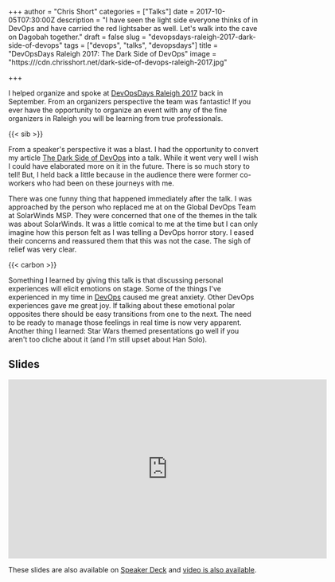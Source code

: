 +++
author = "Chris Short"
categories = ["Talks"]
date = 2017-10-05T07:30:00Z
description = "I have seen the light side everyone thinks of in DevOps and have carried the red lightsaber as well. Let's walk into the cave on Dagobah together."
draft = false
slug = "devopsdays-raleigh-2017-dark-side-of-devops"
tags = ["devops", "talks", "devopsdays"]
title = "DevOpsDays Raleigh 2017: The Dark Side of DevOps"
image = "https:///cdn.chrisshort.net/dark-side-of-devops-raleigh-2017.jpg"

+++

I helped organize and spoke at [DevOpsDays Raleigh 2017](https://www.devopsdays.org/events/2017-raleigh/welcome/) back in September. From an organizers perspective the team was fantastic! If you ever have the opportunity to organize an event with any of the fine organizers in Raleigh you will be learning from true professionals.

{{< sib >}}

From a speaker's perspective it was a blast. I had the opportunity to convert my article [The Dark Side of DevOps](/the-dark-side-of-devops/) into a talk. While it went very well I wish I could have elaborated more on it in the future. There is so much story to tell! But, I held back a little because in the audience there were former co-workers who had been on these journeys with me.

There was one funny thing that happened immediately after the talk. I was approached by the person who replaced me at on the Global DevOps Team at SolarWinds MSP. They were concerned that one of the themes in the talk was about SolarWinds. It was a little comical to me at the time but I can only imagine how this person felt as I was telling a DevOps horror story. I eased their concerns and reassured them that this was not the case. The sigh of relief was very clear.

{{< carbon >}}

Something I learned by giving this talk is that discussing personal experiences will elicit emotions on stage. Some of the things I've experienced in my time in [DevOps](https://devopsish.com) caused me great anxiety. Other DevOps experiences gave me great joy. If talking about these emotional polar opposites there should be easy transitions from one to the next. The need to be ready to manage those feelings in real time is now very apparent. Another thing I learned: Star Wars themed presentations go well if you aren't too cliche about it (and I'm still upset about Han Solo).

## Slides

<embed src="https://cdn.chrisshort.net/The%20Dark%20Side%20of%20DevOps.pdf" width="640" height="360" alt="pdf" />

These slides are also available on [Speaker Deck](https://speakerdeck.com/chrisshort/the-dark-side-of-devops) and [video is also available](/video-devopsdays-raleigh-2017/).
